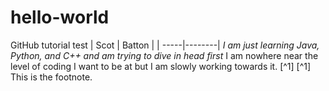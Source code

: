 # hello-world
GitHub tutorial test
| Scot | Batton |
| -----|--------|
_I am just learning Java, Python, and C++ and am trying to dive in head first_
I am nowhere near the level of coding I want to be at but I am slowly working towards it. [^1]
[^1] This is the footnote.
